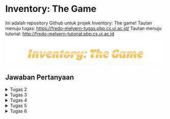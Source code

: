 # Inventory: The Game
Ini adalah repository Github untuk projek Inventory: The game!
Tautan menuju tugas: https://fredo-melvern-tugas.pbp.cs.ui.ac.id/
Tautan menuju tutorial: http://fredo-melvern-tutorial.pbp.cs.ui.ac.id


![google](/PNG/Title.png)


## Jawaban Pertanyaan
<details>
<summary> Tugas 2 </summary>

### 1. Jelaskan bagaimana cara kamu mengimplementasikan checklist di atas secara step-by-step.
- [X] Membuat sebuah proyek Django baru.
  1. Membuat direktori bernama `inventory_game`
  2. Membuat virtual environment dengan menjalankan perintah berikut di powershell
        ```
        python -m venv env
        env\Scripts\activate.bat
        ```
  3. Menyimpan nama-nama semua libary yang diperlukan dengan membuat berkas `requirements.txt`
        ```
        django
        gunicorn
        whitenoise
        psycopg2-binary
        requests
        urllib3
        ```
  4. Install semua library tersebut dengan menjalankan perintah berikut.
        ```
        pip install -r requirements.txt
        ```
  5. Membuat projek Django dengan menjalankan
        ```
        django-admin startproject inventory_game .
        ```
  6. Tambahkan * pada ALLOWED_HOSTS di `settings.py` untuk keperluan deployment
        ```python
        ALLOWED_HOSTS = ["*"]
        ```

- [X] Membuat aplikasi dengan nama `main` pada proyek tersebut.
  1. Jalankan perintah berikut di powershell
        ```
        python manage.py startapp main
        ```
  
- [X] Melakukan routing pada proyek agar dapat menjalankan aplikasi main.
  1. Mendaftarkan aplikasi tersebut ke dalam proyek dengan menambahkan `'main'` di `INSTALLED_APPS`
        ```python
        INSTALLED_APPS = [
            ...,
            'main'
        ]
        ```

- [X] Membuat model pada aplikasi `main` dengan nama `Item` dan memiliki atribut wajib sebagai berikut.
  * `name` sebagai nama item dengan tipe `CharField`.
  * `amount` sebagai jumlah item dengan tipe `IntegerField`.
  * `description` sebagai deskripsi item dengan tipe `TextField`.
  1. Mengisi `models.py` dengan kode berikut
        ```python
        from django.db import models

        class Item(models.Model):
            name = models.CharField(max_length=255)
            amount = models.IntegerField()
            description = models.TextField()
        ```
  2. Setiap kali melakukan perubahan model, harus melakukan migrasi dengan menjalankan perintah berikut
        ```
        python manage.py makemigrations
        python manage.py migrate
        ```
  3. Register model yang telah dibuat ke Django Admin dengan mengubah isi `admin.py` yang berada di direktori aplikasi `main` menjadi berikut.
        ```py
        from django.contrib import admin
        from .models import Item

        admin.site.register(Item)
        ```

- [X] Membuat sebuah fungsi pada `views.py` untuk dikembalikan ke dalam sebuah template HTML yang menampilkan nama aplikasi serta nama dan kelas kamu.
  1. Mengubah isi `views.py` yang ada di direktori aplikasi main menjadi berikut
        ```python
        from django.shortcuts import render
        from main.models import Item

        def show_main(request):
            items = Item.objects.all()
            
            context = {
                'nama_aplikasi': 'Inventory: The Game',
                'nama': 'Fredo Melvern Tanzil',
                'kelas': 'PBP D',
                'items': items
            }

            return render(request, "main.html", context)
            ```

- [X] Membuat sebuah routing pada `urls.py` aplikasi main untuk memetakan fungsi yang telah dibuat pada `views.py`.
  1. Membuat berkas `urls.py` di dalam direktori aplikasi `main` dengan isi berikut
        ```python
        from django.urls import path
        from main.views import show_main

        app_name = 'main'

        urlpatterns = [
            path('', show_main, name='show_main'),
        ]
        ```

  2. Mengisi berkas `urls.py` di dalam direktori `inventory_game` dengan kode sebagai berikut.
        ```python
        from django.contrib import admin
        from django.urls import path, include

        urlpatterns = [
            path('admin/', admin.site.urls),
            path('main/', include('main.urls')),
        ]
        ```

- [X] Melakukan deployment ke Adaptable terhadap aplikasi yang sudah dibuat sehingga nantinya dapat diakses oleh teman-temanmu melalui Internet.
  1. Lakukan `add`, `commit`, dan `push` dari direktori repositori lokal.
  2. Log in ke Adaptable.io dan pilih `New App` kemudian `Connect an Existing Repository`
  3. Hubungkan Adaptable.io dengan GitHub dan pilih All Repositories pada proses instalasi.
  4. Pilih respository proyek `inventory_game` dan branch yang ingin dideploy
  5. Pilih `Python App Template`, `PostgreSQL`
  6. Pilih versi Python yang sesuai (pada tugas ini menggunakan 3.11). Pada Start Command, masukkan perintah `python manage.py migrate && gunicorn inventory_game.wsgi`.
  7. Isi nama aplikasi dan centang bagian `HTTP Listener on PORT` dan tekan `Deploy App`.




### 2. Buatlah bagan yang berisi request client ke web aplikasi berbasis Django beserta responnya dan jelaskan pada bagan tersebut kaitan antara urls.py, views.py, models.py, dan berkas html.

![Bagan](/PNG/bagan.png)
* Client mengakses browser melalui perangkat elektroniknya kemudian mengetik URL website yang ingin diakses dalam bentuk http://. Browser lalu mengirimkan request HTTP ke Web Server melalui World Wide Web. Setiap request dari client akan diproses pertama kali oleh `urls.py` kemudian request tersebut akan di-forward ke `views.py` yang sesuai. Setelah itu `models.py` akan melakukan transaksi data dari database sesuai permintaan kemudian mengembalikan respon data ke `views.py`. Lalu `views.py` akan mengembalikan response template HTML yang sesuai kepada client.


### 3. Jelaskan mengapa kita menggunakan virtual environment? Apakah kita tetap dapat membuat aplikasi web berbasis Django tanpa menggunakan virtual environment?


* Virtual Environment adalah sebuah ruang lingkup virtual yang terisolasi dari dependencies utama.

  Karena project Django yang kita buat mempunyai kebutuhan / dependencies yang berbeda-beda antara satu projek dengan lainnya dan kita ingin projek-projek tersebut berjalan pada satu sistem operasi yang sama, maka dibutuhkanlah sebuah virtual environment untuk menjalankannya secara terpisah, dimana tidak perlu merubah konfigurasi pada sistem operasi yang kita pakai.

  Kita bisa saja membuat aplikasi web Django tanpa menggunakan virtual environment sama sekali. Namun akibatnya kita hanya akan dapat menargetkan satu versi Django di satu komputer. Sehingga akan timbul masalah jika kita ingin membuat web baru menggunakan versi Django terbaru sambil tetap mempertahankan situs web lama.

### 4. Jelaskan apakah itu MVC, MVT, MVVM dan perbedaan dari ketiganya.

* MVT (Model View Template) adalah konsep arsitektur yang digunakan dalam pengembangan web untuk memisahkan komponen-komponen utama dari sebuah aplikasi. Konsep ini memungkinkan pengembang web untuk mengorganisasi dan mengelola kode dengan lebih terstruktur.

* MCV (Model View Controller) adalah model yang biasa digunakan oleh pengembang software. UI (view) dan mekanisme akses data (model) berhubungan dengan erat. View tidak memiliki akses terhadap Controller.

* MVVM (Model View ViewModel) adalah gabungan dari MVC dan MVP (Model View Presenter) dimana memisahkan dengan jelas pengembangan UI dari logika bisnis dan perilaku dalam aplikasi. View memiliki akses terhadap ViewModel.


**Referensi:**
- [MVC vs MVP vs MVVM](https://agus-hermanto.com/blog/detail/mvc-vs-mvp-vs-mvvm-apa-perbedaannya-mana-yang-terbaik-diantara-ketiganya-a)
- [Difference Between MVC, MVP and MVVM Architecture Pattern in Android](https://www.geeksforgeeks.org/difference-between-mvc-mvp-and-mvvm-architecture-pattern-in-android/)

</details>

<details>
  <summary>Tugas 3</summary>

### 1. Apa perbedaan antara form POST dan form GET dalam Django?

Form POST dan form GET adalah dua metode yang digunakan dalam Django untuk mengirim data dari formulir ke server. Perbedaanya antara lain:

POST | GET
--- | ---
Mengirimkan data/nilai tanpa menampilkan nilai variabel pada URL  | menampilkan data/nilai pada URL sehingga user dapat dengan mudah memasukkan nilai variabel baru.
Lebih aman karena data tidak terlihat dalam URL       | Kurang aman karena data terlihat dalam URL
Tidak dibatasi panjang string       | Dibatasi panjang string sampai 2047 karakter
Biasanya untuk input data melalui form    | Biasanya untuk input data melalui link
Biasanya untuk mengirim data-data penting/sensitif seperti password     | Biasanya untuk mengirim data-data tidak penting/sensitif

### 2. Apa perbedaan utama antara XML, JSON, dan HTML dalam konteks pengiriman data?

- **XML (eXtensible Markup Language)** adalah format pertukaran data dengan struktur pohon yang menyajikan lapisan informasi yang dapat Anda ikuti dan baca. Pohon ini dimulai dengan elemen akar/induk sebelum memberikan informasi tentang elemen anak. XML memiliki struktur yang mirip dengan HTML yaitu menggunakan tag dan atribut untuk mengatur dan menggambarkan struktur data. XML juga menggunakan tanda akhiran, yang membuatnya menjadi lebih panjang daripada JSON.

- **JSON (JavaScript Object Notation)** adalah format pertukaran data yang menggunakan pasangan key (berupa string) dan value, sehingga membuatnya lebih padat dan lebih mudah dibaca oleh manusia. 

- **HTML (Hypertext Markup Language)** adalah bahasa markup yang digunakan untuk membangun struktur dan tampilan halaman web tapi tidak secara khusus dirancang untuk pengiriman data. Meskipun demikian HTML bisa digunakan untuk mengirim data dalam bentuk formulir atau melalui parameter URL.


### 3. Mengapa JSON sering digunakan dalam pertukaran data antara aplikasi web modern?
- JSON bersifat independen dari setiap bahasa pemrograman dan merupakan output API umum dalam berbagai aplikasi.
- JSON menggunakan *syntax* yang mirip dengan bahasa pemrograman JavaScript, sehingga mudah dibaca dan ditulis baik oleh manusia maupun mesin.
- JSON merupakan opsi yang cenderung lebih baru, lebih fleksibel, dan lebih populer.
- JSON dapat merepresentasikan data yang sama dalam ukuran file yang lebih kecil untuk transfer data yang lebih cepat.
- Penguraian JSON ebih aman daripada XML

  

### 4. Jelaskan bagaimana cara kamu mengimplementasikan checklist di atas secara step-by-step.
- [X] Membuat input form untuk menambahkan objek model pada app sebelumnya.
  1. Membuat `forms.py` pada direktori main untuk membuat struktur form
     ```py
     from django.forms import ModelForm
     from main.models import Item

     class ItemForm(ModelForm):
         class Meta:
             model = Item
             fields = ["name", "amount", "description"]
     ```
      
  2. Menambah fungsi `create_item` pada `views.py` dan import library yang diperlukan
      ```py
      from django.shortcuts import render
      from main.models import Item
      from django.http import HttpResponseRedirect, HttpResponse
      from django.core import serializers
      from main.forms import ItemForm
      from django.urls import reverse

      ...
      
      def create_item(request):
            form = ItemForm(request.POST or None)

            if form.is_valid() and request.method == "POST":
                  form.save()
                  return HttpResponseRedirect(reverse('main:show_main'))

            context = {'form': form}
            return render(request, "create_item.html", context)
      ```

  3. Pada `urls.py`, import fungsi `create_item` kemudian tambahkan pada `urlpatterns`
      ```py
      ...
      path('create-item', create_item, name='create_item'),
      ...
      ```

  4. Buat `create_item.html` pada `main/templates` yang berisi:
      ```html
      {% extends 'base.html' %} 

      {% block content %}
      <h1>Add New Item</h1>

      <form method="POST">
            {% csrf_token %}
            <table>
                  {{ form.as_table }}
                  <tr>
                        <td></td>
                        <td>
                        <input type="submit" value="Add Item"/>
                        </td>
                  </tr>
            </table>
      </form>

      {% endblock %}
      ```

- [X] Tambahkan 5 fungsi views untuk melihat objek yang sudah ditambahkan dalam format HTML, XML, JSON, XML by ID, dan JSON by ID.
  1. Untuk dilihat dalam format tabel HTML, ambil seluruh item dari database dengan `Item.objects.all()` kemudian masukkan sebagai value pada `context` di `views.py`
       ```py
       def show_main(request):
            items = Item.objects.all()
            
            context = {
                  'nama_aplikasi': 'Inventory: The Game',
                  'nama': 'Fredo Melvern Tanzil',
                  'kelas': 'PBP D',
                  'items': items
            }
            return render(request, "main.html", context)
       ```

     Kemudian tambahkan kode berikut pada `main.html`:
       ```html
       ...
       <table>
             <tr>
                   <th>Name</th>
                   <th>Amount</th>
                   <th>Description</th>
                   <th>Date Added</th>
             </tr>
 
             {% for item in items %}
                   <tr>
                         <td>{{item.name}}</td>
                         <td>{{item.amount}}</td>
                         <td>{{item.description}}</td>
                         <td>{{item.date_added}}</td>
                   </tr>
             {% endfor %}
       </table>
 
       <br />
 
       <a href="{% url 'main:create_item' %}">
       <button>
             Add New Item
       </button>
       </a>
 
       {% endblock content %}
       ```

  2. Untuk melihat dalam bentuk XML, buat fungsi `show_xml` pada `main.py`
       ```py
       def show_xml(request):
            data = Item.objects.all()
            return HttpResponse(serializers.serialize("xml", data), content_type="application/xml")
       ```

  3. Untuk melihat dalam bentuk JSON, buat fungsi `show_json` pada `main.py`
       ```py
       def show_json(request):
            data = Item.objects.all()
            return HttpResponse(serializers.serialize("json", data), content_type="application/json")

       ```
  4. Untuk melihat dalam bentuk XML by ID, buat fungsi `show_xml_by_id` pada `main.py`
       ```py
       def show_xml_by_id(request, id):
            data = Item.objects.filter(pk=id)
            return HttpResponse(serializers.serialize("xml", data), content_type="application/xml")
       ```
  5. Untuk melihat dalam bentu JSON by ID, buat fungsi `show_json_by_id` pada `main.py`
       ```py
       def show_json_by_id(request, id):
            data = Item.objects.filter(pk=id)
            return HttpResponse(serializers.serialize("json", data), content_type="application/json")
       ```

- [X] Membuat routing URL untuk masing-masing views yang telah ditambahkan pada poin 2.
  1. Menambahkan potongan kode berikut ke `urlpatterns` pada `urls.py`
     ```py
      urlpatterns = [
            path('', show_main, name='show_main'), # routing HTML
            path('create-item', create_item, name='create_item'),
            path ('xml/', show_xml, name='show_xml'), # routing XML
            path('json/', show_json, name='show_json'), # routing JSON
            path('xml/<int:id>/', show_xml_by_id, name='show_xml_by_id'), # routing XML by ID
            path('json/<int:id>/', show_json_by_id, name='show_json_by_id'), # routing JSON by ID
      ]
      ```


<details>
<summary>Screenshot Postman</summary>

<img href="/PNG/html.png"> </img>
HTML:
![HTML](/PNG/html.png)
XML:
![XML](/PNG/xml.png)
JSON:
![JSON](/PNG/json.png)
XML by ID:
![XML by ID](/PNG/xml_by_id.png)
JSON by ID:
![JSON by ID](/PNG/json_by_id.png)

</details>

**Referensi:**
- [Perbedaan JSON dan XML](https://aws.amazon.com/id/compare/the-difference-between-json-xml/)
</details>

<details>
<summary> Tugas 4 </summary>

#### Apa itu Django UserCreationForm, dan jelaskan apa kelebihan dan kekurangannya?
-  UserCreationForm adalah library bawaan Django yang digunakan untuk memudahkan pembuatan formulir pendaftaran pengguna dalam aplikasi web sehingga developer tidak perlu membuat dari awal. UserCreationForm sudah berisi field untuk diisi username, password, password confirmation, serta aturan penamaan username dan password seperti melakukan register website biasa.

#### Apa perbedaan antara autentikasi dan otorisasi dalam konteks Django, dan mengapa keduanya penting?
- Dalam konteks Django, autentikasi memverifikasi identitas pengguna yang mengakses webiste Django.
Sedangkan otorisasi memutuskan izin (apa saja yang diperbolehkan dan tidak diperbolehkan) pengguna yang terautensikasi tersebut.

  Penjahat siber sering mengargetkan aplikasi web untuk mengakses informasi privasi pengguna seperti keuangan. Autensikasi dan otorisasi dalam situs Django sangat penting agar menjauhkan data pengguna dari tangan hacker tersebut.

#### Apa itu cookies dalam konteks aplikasi web, dan bagaimana Django menggunakan cookies untuk mengelola data sesi pengguna?

- Cookie adalah salah satu cara yang biasa aplikasi web gunakan untuk melakukan holding state. Misalnya untuk mencegah permintaan login yang berulang pada website yang sama. Cara kerja cookie adalah dengan menyimpan *session ID* pada komputer klien sebagai cookie (maksimal 4 KB). Session ID ini kemudian dipetakan ke suatu struktur data pada sisi server web misalnya username, nama, dan password. 

#### Apakah penggunaan cookies aman secara default dalam pengembangan web, atau apakah ada risiko potensial yang harus diwaspadai?

- Dalam kondisi default, cookie tidak dapat mentransfer malware atau virus karena data yang dibawa cookie tidak dapat berubah ketika berpindah dari komputer ke website dan sebaliknya. 

  Namun situs-situs yang mencurigakan harus diwaspadai. Misalnya website streaming ilegal yang berisi 10 iklan online. Situs web pihak ketiga yang tertaut ke iklan tersebut akan menghasilkan 100 cookie meskipun pengguna tidak pernah mengklik iklan tersebut.


#### Jelaskan bagaimana cara kamu mengimplementasikan checklist di atas secara step-by-step.

1. Untuk mengimplementasi fungsi registrasi, buat function di `views.py`
   ```py
   def register(request):
    form = UserCreationForm()

    if request.method == "POST":
        form = UserCreationForm(request.POST)
        if form.is_valid():
            form.save()
            messages.success(request, 'Your account has been successfully created!')
            return redirect('main:login')
    context = {'form':form}
    return render(request, 'register.html', context)
    ```
    Kemudian buat berkas `register.html` pada direktori main/templates yang berisi
    ```html
    {% extends 'base.html' %}
    {% block meta %}
        <title>Register</title>
    {% endblock meta %}
    {% block content %}  
    <div class = "login">
        <h1>Register</h1>  
            <form method="POST" >  
                {% csrf_token %}  
                <table>  
                    {{ form.as_table }}  
                    <tr>  
                        <td></td>
                        <td><input type="submit" name="submit" value="Daftar"/></td>  
                    </tr>  
                </table>  
            </form>
        {% if messages %}  
            <ul>   
                {% for message in messages %}  
                    <li>{{ message }}</li>  
                    {% endfor %}  
            </ul>   
        {% endif %}
    </div>  
    {% endblock content %}
    ```
    Terakhir, tambahkan path ke dalam urlspatterns pada `urls.py`
    ```py
    path('register/', register, name='register')
    ```

2. Untuk mengimplementasi fungsi login, buat function login_user pada `views.py`
   ```py
   def login_user(request):
   if request.method == 'POST':
        username = request.POST.get('username')
        password = request.POST.get('password')
        user = authenticate(request, username=username, password=password)
        if user is not None:
            login(request, user)
            return redirect('main:show_main')
        else:
            messages.info(request, 'Sorry, incorrect username or password. Please try again.')
   context = {}
   return render(request, 'login.html', context)
   ```
   Buat file `login.html` pada folder main/templates berisi:
   ```py
   {% extends 'base.html' %}
   {% block meta %}
        <title>Login</title>
   {% endblock meta %}
   {% block content %}
   <div class = "login">
       <h1>Login</h1>
       <form method="POST" action="">
           {% csrf_token %}
           <table>
               <tr>
                   <td>Username: </td>
                   <td><input type="text" name="username" placeholder="Username" class="form-control"></td>
               </tr>
               <tr>
                   <td>Password: </td>
                   <td><input type="password" name="password" placeholder="Password" class="form-control"></td>
               </tr>
               <tr>
                   <td></td>
                   <td><input class="btn login_btn" type="submit" value="Login"></td>
               </tr>
           </table>
       </form>
       {% if messages %}
           <ul>
               {% for message in messages %}
                   <li>{{ message }}</li>
               {% endfor %}
           </ul>
       {% endif %}     
       Don't have an account yet? <a href="{% url 'main:register' %}">Register Now</a>
   </div>
   {% endblock content %}
   ```
   Jangan lupa tambahkan path login ke dalam urlpatterns pada `urls.py`
   ```py
   path('login/', login_user, name='login'), 
   ```
   Untuk merestriksi akses ke halaman main tanpa login, tambahkan kode berikut di atas function show_main pada `views.html`
   ```py
   @login_required(login_url='/login')
   def show_main(request):
   ```

3. Untuk mengimplementasi logout, buat function logout_user pada `views.py`
   ```py
   def logout_user(request):
      logout(request)
      return redirect('main:login')
   ```
   Tambahkan tombol logout pada `main.html`
   ```html
   <a href="{% url 'main:logout' %}">
      <button>
            Logout
      </button>
   </a>
   ```
   Tambahkan path pada urlpatterns pada `urls.py`
   ```py
   path('logout/', logout_user, name='logout'),
   ```

4. Untuk membuat dua akun pengguna, jalankan server di lokal kemudian klik 'Register Now' dan masukkan username dan password untuk membuat dua akun.

        Akun 1:
        Username: fredo1
        Password: fredomelvern

        Akun 2:
        Username: fredo2
        Password: fredomelvern
    
    Untuk membuat 3 dummy data, login terlebih dahulu ke akun yang sudah dibuat kemudian tekan tombol `Add New Item` kemudian isi field name, amount, dan description sebanyak 3 kali.


5. Menghubungkan model Item dengan User.
   Tambahkan kode berikut pada `models.py` (jangan lupa melakukan migrasi setelah mengubah konten dari model)
   ```py
   ...
   from django.contrib.auth.models import User

   class Item(models.Model):
        user = models.ForeignKey(User, on_delete=models.CASCADE)
        ...
   ```
   Kemudian mengubah function create_item pada `views.py` pada direktori main menjadi:
   ```py
   def create_item(request):
   form = ItemForm(request.POST or None)   
   if form.is_valid() and request.method == "POST":
       item = form.save(commit=False)   

       # Mengisi field user dari objek item dengan user yang sedang login
       item.user = request.user
       item.save()   

       # Mengeluarkan pesan sukses menyimpan item
       item_name = form.cleaned_data['name']
       item_amount = form.cleaned_data['amount']
       messages.success(request, f"Kamu berhasil menyimpan {item_name} sebanyak {item_amount}.")

       return HttpResponseRedirect(reverse('main:show_main'))   

   context = {'form': form}
   return render(request, "create_item.html", context)
   ```
   Untuk memfilter Item sehingga yang ditampilkan hanyalah yang dibuat oleh user dari request serta menampilakn username, ubah function `show_main` menjadi berikut
   ```py
   def show_main(request):
        items = Item.objects.filter(user=request.user)
        ...
        context = {
            ...
            'items': items,
            'user_name' : request.user.username,
        }
   ```
   serta menampilaknnya dalam `main.html`
   ```html
   <h5>Logged in as: </h5>
   <p>{{ user_name }}<p>
   ```

6. Menampilkan detail informasi pengguna yang sedang logged in seperti username dan menerapkan cookies seperti last login pada halaman utama aplikasi.
   Untuk menyimpan cookie last_login yang berisi waktu terakhir kali user tersebut login, tambahkan kode berikut pada function login_user pada `views.py`:
   ```py
   if user is not None:
        login(request, user)
        response = HttpResponseRedirect(reverse("main:show_main")) 
        response.set_cookie('last_login', str(datetime.datetime.now()))
        return response
   ```
   Untuk mengirim data cookie ke template html, tambahkan kode ini pada function show_main pada `views.py`
   ```py
   context = {
        ...
        'last_login': request.COOKIES['last_login']
   }
   ```
   Jangan lupa menampilkan data tersebut pada `main.html`
   ```html
   <h5>Sesi terakhir login: {{ last_login }}</h5>
   ```

   Untuk menghapuse cookie tersebut ketika logout, tambahkan kode berikut pada function logout_user pada `views.py`
   ```py
   def logout_user(request):
        logout(request)
        response = HttpResponseRedirect(reverse('main:login'))
        response.delete_cookie('last_login')
        return response
   ```


</details>

<details>
<summary>Tugas 5</summary>

### Jelaskan manfaat dari setiap element selector dan kapan waktu yang tepat untuk menggunakannya.

*Element selector* digunakan untuk memilih elemen HTML yang ingin di-style berdasarkan kategori tertentu. Element selectors dalam CSS dapat dibagi menjadi 5 macam:

- Universal selector (*)
  - Untuk memilih semua elemen di file HTML termasuk elemen di dalamnya.
  - Digunaan saat ingin men-style dasar atau menghindari styling default browser

- Simple selectors
  - Element selector:
    - Untuk memilih semua elemen dengan tipe sama (misalnya p, h1, h2)
    - Digunakan saat ingin memberi style yang seragam kepada elemen dengan tipe tertentu.
  - Id selector (#):
    - Untuk memilih elemen berdasarkan ID
    - Digunakan untuk memberi style kepada elemen yang memiliki ID unik tertentu.
  - Class selector (.):
    - Untuk memilih elemen berdasarkan nama kelasnya
    - Digunakan saat ingin memberi style yang seragam kepada elemen dengan kelas tertentu.

- Combinator selectors:
  - Untuk memilih elemen berdasarkan hubungannya dengan elemen lain.
  - Digunakan saat ingin menghubungkan dua atau lebih selector untuk merincikan lebih lanjut elemen-elemen yang ingin dipilih

- Pseudo-class selectors:
  - Untuk memilih elemen berdasarkan state tertentu, misalnya saat mouse hover di atasnya
  - Digunakan saat ingin memberi efek pada elemen ketika berinteraksi dengan pengguna.

- Pseudo-elements selectors:
  - Untuk memilih bagian spesifik dari elemen, misalnya huruf pertama.
  - Digunakan saat ingin menambahkan styling tambahan pada elemen
- Attribute selectors ([attribute]):

  - Untuk memilih elemen dengan atribut HTML tertentu.
  - Digunakan saat ingin memilih elemen yang memiliki atribut tertenty, misalnya  `input[type="text"]`.


### Jelaskan HTML5 Tag yang kamu ketahui.

- title: mendefinisikan judul halaman yang ditampilkan di tab browser.
- style: untuk menempatkan kode CSS langsung di dalam dokumen HTML.
- body: elemen yang berisi semua konten yang akan ditampilkan di halaman web
- article: menggambarkan sebuah konten independen yang bisa berdiri sendiri, seperti posting blog atau artikel berita.
- footer: mengatur bagian bawah halaman.
- video: memasukkan pemutar video dalam halaman web.
- audio: memasukkan pemutar audio dalam halaman web.
- input: untuk membuat input form, seperti teks, kata sandi, radio button, checkbox
- button: untuk membuat tombol yang dapat diklik oleh pengguna.
- div: untuk mengelompokkan elemen HTML.
- h1, h2, .., h6: header dan subheader

### Jelaskan perbedaan antara margin dan padding.

**Margin**
- digunakan untuk menata letak dari sisi luar
- biasanya tidak memiliki warna

**Padding**
- digunakan untuk menata letak dari sisi dalam
- bisa menggunakan unsur warna sesuai dengan warna background halamannya


### Jelaskan perbedaan antara framework CSS Tailwind dan Bootstrap. Kapan sebaiknya kita menggunakan Bootstrap daripada Tailwind, dan sebaliknya?

Tailwind CSS:
- desain fleksibel dan memungkinkan membangun tampilan dengan cara yang lebih terperinci.
- tampilan dapat dikonfigurasi dengan cepat dan mudah.
- ukuran file lebih ringan karena hanya memuat style yang digunakan
- Digunakan ketika membutuhkan tingkat kostumisasi yang tinggi dan mengurangi penumpukan berkas yang tidak digunakan.

Bootsrap:
- desain yang lebih terstruktur dan telah mendefinisikan gaya tampilan yang lebih kohesif. Menggunakan kelas CSS yang sudah memiliki style yang ditentukan.
- kustomisasinya mungkin memerlukan penyesuaian lebih lanjut.
- ukuran file besar karena sudah termasuk banyak komponen dan gaya yang berbeda.
- digunakan untuk membangun prototype dengan cepat tanpa menulis kode CSS dan dengan gaya yang sudah ditentukan.

### Jelaskan bagaimana cara kamu mengimplementasikan checklist di atas secara step-by-stepas

Untuk membuat navigation bar, saya terlebih dahulu membuat ordered list dengan html kemudian distyle dengan css sebagai berikut
  ```html
  <ul class="my-navbar">
    <li class="nama-aplikasi">{{nama_aplikasi}}</li>
    <li class="user-name">
      Welcome, {{user_name}}
      <a href="{% url 'main:logout' %}"> Logout </a>
    </li>
  </ul>
  ```
  ```css
            ul.my-navbar{
                list-style-type: none;
                margin: 0;
                padding: 13px;
                background-color: #001524;
                overflow: hidden;
                
                color: #FDE5D4;
                

                display: flex;
                justify-content: space-between;
                align-items: center;
                
                top: 0;
                width: 100%;
                position: sticky;
            }
            li.nama-aplikasi
                font-weight:600;
                font-size:25px;
            li a{
                color: #FDE5D4;
                text-decoration: none;
                padding-left: 15px;
            }
            li a:hover{
                color: #FDE5D4;
                text-decoration: underline;
            }
  ```

Untuk membuat desain halaman login dan register, saya menamakan mereka sebagai class `login` dan register dengan id `register` kemudian di-style dengan css:
```css
            .login{
                display: flex;
                flex-direction: column;
                align-items: center;
                text-align: center;
            }
            .login table{
                width: 400px;
                height: 200px;
                
                border-radius: 20px;
                background-color: #D6CC99;
                margin: 40px;
            }
            .login td{
                
                padding: 20px;
            }
            #register table{
                width: 600px;
            }
            #register ul{
                text-align: left;
            }
```
Untuk kostumisasi halaman daftar inventory menjadi lebih berwarna saya memasukkan tabel ke dalam class `styled-table` kemudian di-style dengan css sebagai berikut (kode css ini juga mengimplementasi bonus task untuk memberi warna teks dan background pada baris terakhir tabel):
```css
            .styled-table {
                width: 100%;
                font-size: 1em;
                border: 1px solid #001524;
            }
            .styled-table th, .styled-table td {
                padding: 12px 15px;
            }
            .styled-table th {
                background-color: rgb(33, 29, 29);
                color: #fdd300;
            }
            .styled-table tr:nth-child(even) {
                background-color: #D6CC99;
            }
            .styled-table tr:nth-child(odd) {
                background-color: #c3b983;
            }
            .styled-table tr:last-child{
                color:yellow;
                font-weight: 600;
                background-color: #c8b966;
            }
            .styled-table tr:hover {
                background-color: #d8c45e;
            }
```
</details>

<details>
<summary>Tugas 6</summary>

### Jelaskan perbedaan antara asynchronous programming dengan synchronous programming.

Synchronous programming menjalankan fungsi berurutan, artinya agar dapat menjalankan fungsi berikutnya, program harus menunggu fungsi sebelumnya selesai. Aprroach ini dapat mengakibatkan waktu tunggu yang lama jika ada salah satu tugas yang memakan waktu lama.

Sedangkan asyncrhonous programming tidak menjalankan fungsi secara berurutan, artinya kita tidka perlu mengunggu suatu fungsi selesai dijalankan untuk menjalankan fungsi lainnya. Approach ini berguna dalam situasi di mana ingin menjalankan beberapa tugas secara bersamaan atau saat ada tugas yang harus menunggu sumber daya eksternal, seperti permintaan HTTP atau akses database.

### Dalam penerapan JavaScript dan AJAX, terdapat penerapan paradigma event-driven programming. Jelaskan maksud dari paradigma tersebut dan sebutkan salah satu contoh penerapannya pada tugas ini.

Event-driven programming adalah pendekatan dalam pemrograman di mana alur eksekusi program tidak ditentukan oleh urutan kode yang telah ditulis, tetapi oleh peristiwa (event) yang terjadi pada waktu tertentu.

Dalam konteks JavaScript dan AJAX, penerapan event-driven programming sangat berguna karena banyak interaksi pengguna atau komunikasi dengan server yang berdasarkan event.

Contohnya pada tugas ini: penggunaan event listener onclick pada button dengan id `button_add` yang akan memanggil function `addItem()` bila ada event ditekan.
  ```js
  document.getElementById("button_add").onclick = addItem
  ```

### Jelaskan penerapan asynchronous programming pada AJAX.

AJAX (Asynchronous JavaScript and XML) menggunakan asynchronous programming pada data transfer (HTTP request) antara browser dan web server. Hal ini memungkinkan browser mengambil data dari server secara asynchronous tanpa menghentikan eksekusi kode JavaScript utama maupun me-refresh halaman browser. Sebaliknya, aplikasi akan tetap responsif dan dapat menjalankan tugas-tugas lain sambil menunggu respons dari server.


### Pada PBP kali ini, penerapan AJAX dilakukan dengan menggunakan Fetch API daripada library jQuery. Bandingkanlah kedua teknologi tersebut dan tuliskan pendapat kamu teknologi manakah yang lebih baik untuk digunakan.

Fetch API:
- murni javascript, tidak perlu menggunakan library external
- cocok untuk membangun website berukuran kecil
- membuat request dengan Promise dengan async, await, dan then()
- mendukung berbagai jenis permintaan HTTP, termasuk GET, POST, PUT, DELETE serta mengatur header permintaan, jenis data yang dikiri, dll
- Tidak hanya mengambil data dari AJAX, fetch API juga mengambil sumber daya dari server seperti RESTful API atau JSON

jQuery:
- perlu mengunduh library jQuery
- cocok untuk membangun website berukuran besar
- API kaya dan lengkap dalam melakukan operasi AJAX
- mendukung cross-browser yang memudahkan dalam menangani masalah kompatibilitas
- menyederhanakan kode yang dibutuhkan untuk melakukan permintaan AJAX dibandingkan dengan fetch API

Menurut saya sebagai mahasiswa, teknologi yang lebih baik digunakan adalah Fetch API karena menggunakan library yang sudah built-in, tidak perlu mengunduh dari library eksternal. Selain itu untuk pemula, membangun website ringan dan berukuran kecil saja sudah cukup.

### Jelaskan bagaimana cara kamu mengimplementasikan checklist di atas secara step-by-step.

Untuk mengimplementasi AJAX dalam membuat sistem refresh tabel, membuat item baru, mengincrement amount, decrement amount, serta remove item, pertama-tama saya membuat 5 function yang diperlukan nanti `views.py`
  ```py
  def get_item_json(request):
    items = Item.objects.filter(user=request.user)
      return HttpResponse(serializers.serialize('json', items))
  
  @csrf_exempt
  def create_ajax(request):
      if request.method == 'POST':
          name = request.POST.get("name")
          amount = request.POST.get("amount")
          description = request.POST.get("description")
          user = request.user
          new_item = Item(name=name, amount=amount, description=description, user=user)
          new_item.save()
          return HttpResponse(b"CREATED", status=201)
      return HttpResponseNotFound()
  
  @csrf_exempt
  def add_ajax(request):
      if request.method == 'POST':
          id = request.POST.get("id");
          a = Item.objects.get(pk=id)
          a.amount += 1
          a.save()
          return HttpResponse(b"CREATED", status=201)
      return HttpResponseNotFound()
  
  @csrf_exempt
  def remove_ajax(request):
      if request.method == 'POST':
          id = request.POST.get("id");
          a = Item.objects.get(pk=id)
          a.amount -= 1
          a.save()
          if (a.amount <= 0):
              a.delete()
          return HttpResponse(b"CREATED", status=201)
      return HttpResponseNotFound()
  
  @csrf_exempt
  def remove_all_ajax(request):
      if request.method == 'POST':
          id = request.POST.get("id");
          a = Item.objects.get(pk=id)
          a.delete()
          return HttpResponse(b"CREATED", status=201)
      return HttpResponseNotFound()
  ```
Kemudian saya menghubungkan kelima function tersebut ke dalam `urlpatterns`
  ```py
    path('get-item/', get_item_json, name='get_item_json'),
    path('create-ajax/', create_ajax, name='create_ajax'),
    path('add-ajax/', add_ajax, name='add_ajax'),
    path('remove-ajax/', remove_ajax, name='remove_ajax'),
    path('remove-all-ajax/', remove_all_ajax, name='remove_all_ajax'),
  ```
Karena data tabel berubah dari yang awalnya berasal dari context menjadi data dari fetch API, maka tabel yang lama saya hapus, diganti menjadi 1 line seperti berikut:
  ```html
  <table id="item_table" class="styled-table"></table>
  ```

Untuk membuat tombol modal dengan form untuk menambahkan item, saya menghapus tombol add new item yang lama dan menggantinya menjadi:
```html
<button type="button" class="btn btn-primary" data-bs-toggle="modal" data-bs-target="#exampleModal">Add Item by AJAX</button>
<div class="modal fade" id="exampleModal" tabindex="-1" aria-labelledby="exampleModalLabel" aria-hidden="true">
    <div class="modal-dialog">
        <div class="modal-content">
            <div class="modal-header">
                <h1 class="modal-title fs-5" id="exampleModalLabel">Add New Item</h1>
                <button type="button" class="btn-close" data-bs-dismiss="modal" aria-label="Close"></button>
            </div>
            <div class="modal-body">
                <form id="form" onsubmit="return false;">
                    {% csrf_token %}
                    <div class="mb-3">
                        <label for="name" class="col-form-label">Name:</label>
                        <input type="text" class="form-control" id="name" name="name"></input>
                    </div>
                    <div class="mb-3">
                        <label for="price" class="col-form-label">Amount:</label>
                        <input type="number" class="form-control" id="amount" name="amount"></input>
                    </div>
                    <div class="mb-3">
                        <label for="description" class="col-form-label">Description:</label>
                        <textarea class="form-control" id="description" name="description"></textarea>
                    </div>
                </form>
            </div>
            <div class="modal-footer">
                <button type="button" class="btn btn-secondary" data-bs-dismiss="modal">Close</button>
                <button type="button" class="btn btn-primary" id="button_add" data-bs-dismiss="modal">Add Item</button>
            </div>
        </div>
    </div>
</div>
```

Setelah saya membuat semua function yang diperlukan, membuat tabel kosong, serta menyiapkan modal. Sekarang yang dilakukan adalah membuat JavaScript di bawah main.html agar semua elemen tersebut berjalan dengan baik.
```html
<script>
    async function getItems() {
        return fetch("{% url 'main:get_item_json' %}").then((res) => res.json())
    }
    async function refreshItems() {
        const items = await getItems()
        let htmlString = `<tr>
            <th>Name</th>
            <th>Amount</th>
            <th>Description</th>
            <th>Date Added</th>
            <th>Add 1</th>
            <th>Remove 1</th>
            <th>Remove All</th>
        </tr>`

        items.forEach((item) => {
            htmlString += `\n<tr>
            <td>${item.fields.name}</td>
            <td>${item.fields.amount}</td>
            <td>${item.fields.description}</td>
            <td>${item.fields.date_added}</td>
            <td><button class="edit" onclick="addItemAmount(${item.pk})">+</button></td>
            <td><button class="edit" onclick="removeItemAmount(${item.pk})"">-</button></td>
            <td><button class="edit" onclick="removeItem(${item.pk})">X</button></td>
        </tr>` 
        })
        document.getElementById("item_table").innerHTML = htmlString
    }

    refreshItems()

    function addItem() {
        
        fetch("{% url 'main:create_ajax' %}", {
            method: "POST",
            body: new FormData(document.querySelector('#form'))
        }).then(refreshItems)

        document.getElementById("form").reset()
        return false
    }

    document.getElementById("button_add").onclick = addItem

    function addItemAmount(pk){

        const formData = new FormData()
        formData.append("id", pk)

        fetch("{% url 'main:add_ajax' %}",{
            method: "POST",
            body: formData
        }).then(refreshItems)
    }

    function removeItemAmount(pk){

        const formData = new FormData()
        formData.append("id", pk)

        fetch("{% url 'main:remove_ajax' %}",{
            method: "POST",
            body: formData
        }).then(refreshItems)

        return false
    }
    function removeItem(pk){

        const formData = new FormData()
        formData.append("id", pk)

        fetch("{% url 'main:remove_all_ajax' %}",{
            method: "POST",
            body: formData
        }).then(refreshItems)

        return false
    }
</script>
```
Untuk mengumpulkan file static dari setiap aplikasi ke dalam folder `productionfiles` pada root yang dapat dengan mudah disajikan pada produksi, saya menulis line baru pada `settings.py`:
   ```py
   STATIC_ROOT = BASE_DIR / 'productionfiles'
   ```
Kemudian menjalankan command 
   ```
   python manage.py collectstatic
   ```
</details>